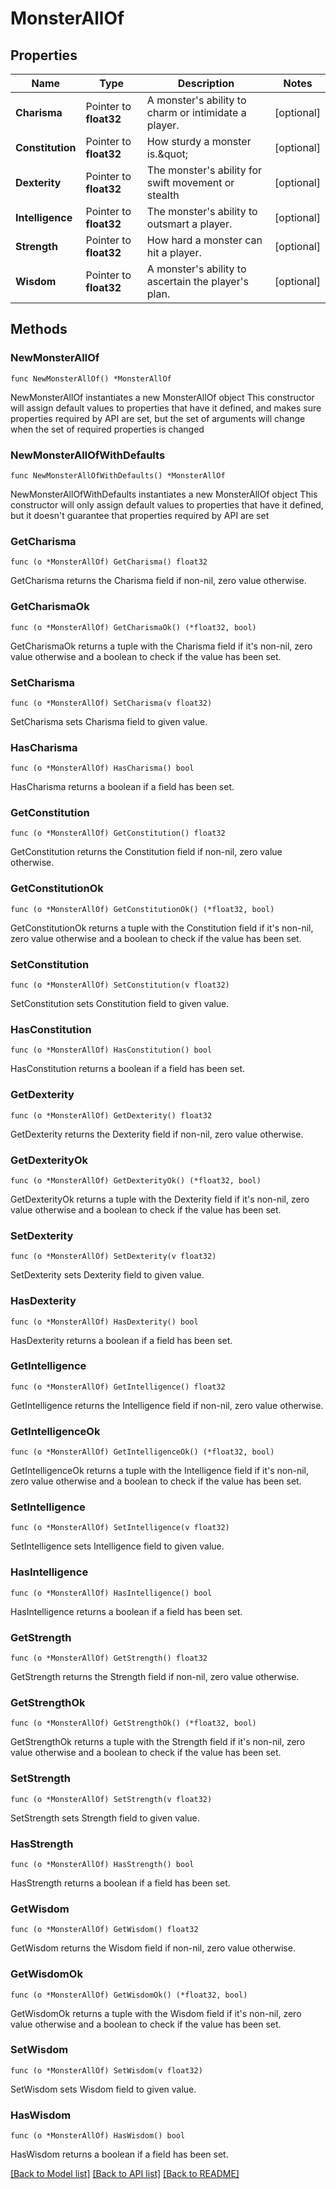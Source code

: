 # MonsterAllOf

## Properties

Name | Type | Description | Notes
------------ | ------------- | ------------- | -------------
**Charisma** | Pointer to **float32** | A monster&#39;s ability to charm or intimidate a player. | [optional] 
**Constitution** | Pointer to **float32** | How sturdy a monster is.\&quot; | [optional] 
**Dexterity** | Pointer to **float32** | The monster&#39;s ability for swift movement or stealth | [optional] 
**Intelligence** | Pointer to **float32** | The monster&#39;s ability to outsmart a player. | [optional] 
**Strength** | Pointer to **float32** | How hard a monster can hit a player. | [optional] 
**Wisdom** | Pointer to **float32** | A monster&#39;s ability to ascertain the player&#39;s plan. | [optional] 

## Methods

### NewMonsterAllOf

`func NewMonsterAllOf() *MonsterAllOf`

NewMonsterAllOf instantiates a new MonsterAllOf object
This constructor will assign default values to properties that have it defined,
and makes sure properties required by API are set, but the set of arguments
will change when the set of required properties is changed

### NewMonsterAllOfWithDefaults

`func NewMonsterAllOfWithDefaults() *MonsterAllOf`

NewMonsterAllOfWithDefaults instantiates a new MonsterAllOf object
This constructor will only assign default values to properties that have it defined,
but it doesn't guarantee that properties required by API are set

### GetCharisma

`func (o *MonsterAllOf) GetCharisma() float32`

GetCharisma returns the Charisma field if non-nil, zero value otherwise.

### GetCharismaOk

`func (o *MonsterAllOf) GetCharismaOk() (*float32, bool)`

GetCharismaOk returns a tuple with the Charisma field if it's non-nil, zero value otherwise
and a boolean to check if the value has been set.

### SetCharisma

`func (o *MonsterAllOf) SetCharisma(v float32)`

SetCharisma sets Charisma field to given value.

### HasCharisma

`func (o *MonsterAllOf) HasCharisma() bool`

HasCharisma returns a boolean if a field has been set.

### GetConstitution

`func (o *MonsterAllOf) GetConstitution() float32`

GetConstitution returns the Constitution field if non-nil, zero value otherwise.

### GetConstitutionOk

`func (o *MonsterAllOf) GetConstitutionOk() (*float32, bool)`

GetConstitutionOk returns a tuple with the Constitution field if it's non-nil, zero value otherwise
and a boolean to check if the value has been set.

### SetConstitution

`func (o *MonsterAllOf) SetConstitution(v float32)`

SetConstitution sets Constitution field to given value.

### HasConstitution

`func (o *MonsterAllOf) HasConstitution() bool`

HasConstitution returns a boolean if a field has been set.

### GetDexterity

`func (o *MonsterAllOf) GetDexterity() float32`

GetDexterity returns the Dexterity field if non-nil, zero value otherwise.

### GetDexterityOk

`func (o *MonsterAllOf) GetDexterityOk() (*float32, bool)`

GetDexterityOk returns a tuple with the Dexterity field if it's non-nil, zero value otherwise
and a boolean to check if the value has been set.

### SetDexterity

`func (o *MonsterAllOf) SetDexterity(v float32)`

SetDexterity sets Dexterity field to given value.

### HasDexterity

`func (o *MonsterAllOf) HasDexterity() bool`

HasDexterity returns a boolean if a field has been set.

### GetIntelligence

`func (o *MonsterAllOf) GetIntelligence() float32`

GetIntelligence returns the Intelligence field if non-nil, zero value otherwise.

### GetIntelligenceOk

`func (o *MonsterAllOf) GetIntelligenceOk() (*float32, bool)`

GetIntelligenceOk returns a tuple with the Intelligence field if it's non-nil, zero value otherwise
and a boolean to check if the value has been set.

### SetIntelligence

`func (o *MonsterAllOf) SetIntelligence(v float32)`

SetIntelligence sets Intelligence field to given value.

### HasIntelligence

`func (o *MonsterAllOf) HasIntelligence() bool`

HasIntelligence returns a boolean if a field has been set.

### GetStrength

`func (o *MonsterAllOf) GetStrength() float32`

GetStrength returns the Strength field if non-nil, zero value otherwise.

### GetStrengthOk

`func (o *MonsterAllOf) GetStrengthOk() (*float32, bool)`

GetStrengthOk returns a tuple with the Strength field if it's non-nil, zero value otherwise
and a boolean to check if the value has been set.

### SetStrength

`func (o *MonsterAllOf) SetStrength(v float32)`

SetStrength sets Strength field to given value.

### HasStrength

`func (o *MonsterAllOf) HasStrength() bool`

HasStrength returns a boolean if a field has been set.

### GetWisdom

`func (o *MonsterAllOf) GetWisdom() float32`

GetWisdom returns the Wisdom field if non-nil, zero value otherwise.

### GetWisdomOk

`func (o *MonsterAllOf) GetWisdomOk() (*float32, bool)`

GetWisdomOk returns a tuple with the Wisdom field if it's non-nil, zero value otherwise
and a boolean to check if the value has been set.

### SetWisdom

`func (o *MonsterAllOf) SetWisdom(v float32)`

SetWisdom sets Wisdom field to given value.

### HasWisdom

`func (o *MonsterAllOf) HasWisdom() bool`

HasWisdom returns a boolean if a field has been set.


[[Back to Model list]](../README.md#documentation-for-models) [[Back to API list]](../README.md#documentation-for-api-endpoints) [[Back to README]](../README.md)


